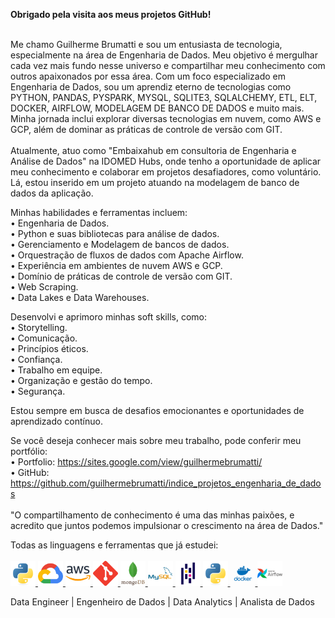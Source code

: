 <span><b>Obrigado pela visita aos meus projetos GitHub!</b></span><br><br>

<span>Me chamo Guilherme Brumatti e sou um entusiasta de tecnologia, especialmente na área de Engenharia de Dados. Meu objetivo é mergulhar cada vez mais fundo nesse universo e compartilhar meu conhecimento com outros apaixonados por essa área.
Com um foco especializado em Engenharia de Dados, sou um aprendiz eterno de tecnologias como PYTHON, PANDAS, PYSPARK, MYSQL, SQLITE3, SQLALCHEMY, ETL, ELT, DOCKER, AIRFLOW, MODELAGEM DE BANCO DE DADOS e muito mais. Minha jornada inclui explorar diversas tecnologias em nuvem, como AWS e GCP, além de dominar as práticas de controle de versão com GIT.<br><br>
Atualmente, atuo como "Embaixahub em consultoria de Engenharia e Análise de Dados" na IDOMED Hubs, onde tenho a oportunidade de aplicar meu conhecimento e colaborar em projetos desafiadores, como voluntário. Lá, estou inserido em um projeto atuando na modelagem de banco de dados da aplicação.</span><br>

Minhas habilidades e ferramentas incluem:<br>
• Engenharia de Dados.<br>
• Python e suas bibliotecas para análise de dados.<br>
• Gerenciamento e Modelagem de bancos de dados.<br>
• Orquestração de fluxos de dados com Apache Airflow.<br>
• Experiência em ambientes de nuvem AWS e GCP.<br>
• Domínio de práticas de controle de versão com GIT.<br>
• Web Scraping.<br>
• Data Lakes e Data Warehouses.<br>

Desenvolvi e aprimoro minhas soft skills, como:<br>
• Storytelling.<br>
• Comunicação.<br>
• Princípios éticos.<br>
• Confiança.<br>
• Trabalho em equipe.<br>
• Organização e gestão do tempo.<br>
• Segurança.<br>

Estou sempre em busca de desafios emocionantes e oportunidades de aprendizado contínuo.<br>

Se você deseja conhecer mais sobre meu trabalho, pode conferir meu portfólio:<br>
• Portfolio: https://sites.google.com/view/guilhermebrumatti/<br>
• GitHub: https://github.com/guilhermebrumatti/indice_projetos_engenharia_de_dados<br><br>
"O compartilhamento de conhecimento é uma das minhas paixões, e acredito que juntos podemos impulsionar o crescimento na área de Dados."

Todas as linguagens e ferramentas que já estudei:<br><br>
<a href="https://www.python.org" rel="nofollow">
  <img src="https://raw.githubusercontent.com/devicons/devicon/master/icons/python/python-original.svg" alt="python" width="40" height="40" style="max-width: 100%;">
</a>
<a href="https://cloud.google.com/">
  <img src="https://github.com/guilhermebrumatti/guilhermebrumatti/blob/main/logos/gcp.svg" alt="python" width="40" height="40" style="max-width: 100%;">
</a>
<a href="https://aws.amazon.com/pt/">
  <img src="https://github.com/guilhermebrumatti/guilhermebrumatti/blob/main/logos/aws.png" alt="python" width="40" height="40" style="max-width: 100%;">
</a>
<a href="https://git-scm.com/">
  <img src="https://github.com/guilhermebrumatti/guilhermebrumatti/blob/main/logos/git.svg" alt="python" width="40" height="40" style="max-width: 100%;">
</a>
<a href="https://www.mongodb.com/">
  <img src="https://github.com/guilhermebrumatti/guilhermebrumatti/blob/main/logos/mongodb.svg" alt="python" width="40" height="40" style="max-width: 100%;">
</a>
<a href="https://www.mysql.com/">
  <img src="https://github.com/guilhermebrumatti/guilhermebrumatti/blob/main/logos/mysql.svg" alt="python" width="40" height="40" style="max-width: 100%;">
</a>
<a href="https://pandas.pydata.org/">
  <img src="https://github.com/guilhermebrumatti/guilhermebrumatti/blob/main/logos/pandas.svg" alt="python" width="40" height="40" style="max-width: 100%;">
</a>
<a href="https://spark.apache.org">
  <img src="https://github.com/guilhermebrumatti/guilhermebrumatti/blob/main/logos/python-original.svg" alt="python" width="40" height="40" style="max-width: 100%;">
</a>
<a href="https://www.docker.com/">
  <img src="https://github.com/guilhermebrumatti/guilhermebrumatti/blob/main/logos/docker.png" alt="python" width="40" height="40" style="max-width: 100%;">
</a>
<a href="https://airflow.apache.org/">
  <img src="https://github.com/guilhermebrumatti/guilhermebrumatti/blob/main/logos/AirflowLogo.png" alt="python" width="40" height="40" style="max-width: 100%;">
</a>

Data Engineer | Engenheiro de Dados | Data Analytics | Analista de Dados
